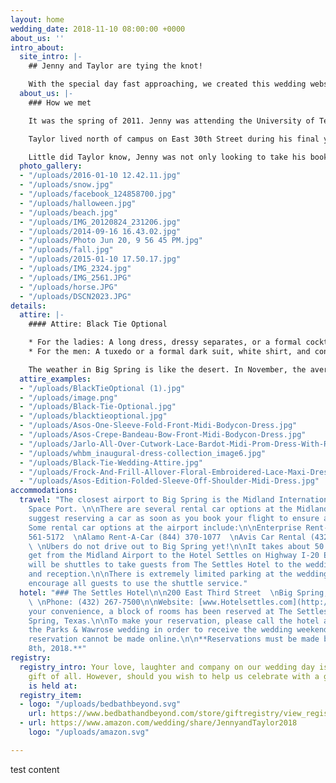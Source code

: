 ```yaml
---
layout: home
wedding_date: 2018-11-10 08:00:00 +0000
about_us: ''
intro_about:
  site_intro: |-
    ## Jenny and Taylor are tying the knot!

    With the special day fast approaching, we created this wedding website to provide our friends and family with all the important details about our wedding. We cannot wait to celebrate this moment of our lives with you.
  about_us: |-
    ### How we met

    It was the spring of 2011. Jenny was attending the University of Texas while living in a cozy house north of the campus. For the upcoming semester, she had signed up for Cellular Biology but still needed the textbook. While tending to her garden, Jenny met one of her next-door neighbors. After hearing about her upcoming schedule, he mentioned that his roommate kept all of his old books including the one that Jenny needed. Without hesitation, he freely volunteered his roommate’s book to her. With textbook in hand, she was ready. Weeks passed and the halfway mark of the semester neared. Midterms were on her doorstep but Jenny had yet to meet the book’s owner. Nevertheless, she decided to ask for help for her upcoming exam.

    Taylor lived north of campus on East 30th Street during his final years of college at the University of Texas. He was studying neurobiology and government and spent a lot of his time in the library. As a result, Taylor had never met any of his neighbors. Even still, he always noticed the girl next door who played with her dog in her front yard. He also noticed that his textbook collection seemed to be getting smaller and smaller. Right when he was about to investigate, there was a knock at the door. Taylor’s neighbor had come to ask for advice about Cellular Biology and confessed that she took his textbook.

    Little did Taylor know, Jenny was not only looking to take his books but also would end up taking his heart.
  photo_gallery:
  - "/uploads/2016-01-10 12.42.11.jpg"
  - "/uploads/snow.jpg"
  - "/uploads/facebook_124858700.jpg"
  - "/uploads/halloween.jpg"
  - "/uploads/beach.jpg"
  - "/uploads/IMG_20120824_231206.jpg"
  - "/uploads/2014-09-16 16.43.02.jpg"
  - "/uploads/Photo Jun 20, 9 56 45 PM.jpg"
  - "/uploads/fall.jpg"
  - "/uploads/2015-01-10 17.50.17.jpg"
  - "/uploads/IMG_2324.jpg"
  - "/uploads/IMG_2561.JPG"
  - "/uploads/horse.JPG"
  - "/uploads/DSCN2023.JPG"
details:
  attire: |-
    #### Attire: Black Tie Optional

    * For the ladies: A long dress, dressy separates, or a formal cocktail dress.
    * For the men: A tuxedo or a formal dark suit, white shirt, and conservative tie.

    The weather in Big Spring is like the desert. In November, the average high is 75 and the average low is in the 40’s. Bring a sweater or jacket
  attire_examples:
  - "/uploads/BlackTieOptional (1).jpg"
  - "/uploads/image.png"
  - "/uploads/Black-Tie-Optional.jpg"
  - "/uploads/blacktieoptional.jpg"
  - "/uploads/Asos-One-Sleeve-Fold-Front-Midi-Bodycon-Dress.jpg"
  - "/uploads/Asos-Crepe-Bandeau-Bow-Front-Midi-Bodycon-Dress.jpg"
  - "/uploads/Jarlo-All-Over-Cutwork-Lace-Bardot-Midi-Prom-Dress-With-Ruffle-Hem.jpg"
  - "/uploads/whbm_inaugural-dress-collection_image6.jpg"
  - "/uploads/Black-Tie-Wedding-Attire.jpg"
  - "/uploads/Frock-And-Frill-Allover-Floral-Embroidered-Lace-Maxi-Dress-With-Flutter-Sleeve-315x352.jpg"
  - "/uploads/Asos-Edition-Folded-Sleeve-Off-Shoulder-Midi-Dress.jpg"
accommodations:
  travel: "The closest airport to Big Spring is the Midland International Air and
    Space Port. \n\nThere are several rental car options at the Midland Airport. We
    suggest reserving a car as soon as you book your flight to ensure availability.
    Some rental car options at the airport include:\n\nEnterprise Rent-A-Car (432)
    561-5172  \nAlamo Rent-A-Car (844) 370-1077  \nAvis Car Rental (432) 563-0910
    \ \nUbers do not drive out to Big Spring yet!\n\nIt takes about 50 minutes to
    get from the Midland Airport to the Hotel Settles on Highway I-20 East.\n\nThere
    will be shuttles to take guests from The Settles Hotel to the wedding ceremony
    and reception.\n\nThere is extremely limited parking at the wedding site, so we
    encourage all guests to use the shuttle service."
  hotel: "### The Settles Hotel\n\n200 East Third Street  \nBig Spring, Texas 79720
    \ \nPhone: (432) 267-7500\n\nWebsite: [www.Hotelsettles.com](http://www.hotelsettles.com)\n\nFor
    your convenience, a block of rooms has been reserved at The Settles Hotel in Big
    Spring, Texas.\n\nTo make your reservation, please call the hotel and mention
    the Parks & Wawrose wedding in order to receive the wedding weekend rate. The
    reservation cannot be made online.\n\n**Reservations must be made by September
    8th, 2018.**"
registry:
  registry_intro: Your love, laughter and company on our wedding day is the greatest
    gift of all. However, should you wish to help us celebrate with a gift, a registry
    is held at: 
  registry_item:
  - logo: "/uploads/bedbathbeyond.svg"
    url: https://www.bedbathandbeyond.com/store/giftregistry/view_registry_guest.jsp?registryId=546012063&eventType=Wedding&pwsurl=
  - url: https://www.amazon.com/wedding/share/JennyandTaylor2018
    logo: "/uploads/amazon.svg"

---
```

test content